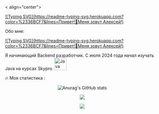 < align="center">
 
 [![Typing SVG](https://readme-typing-svg.herokuapp.com?color=%2336BCF7&lines=Привет!👋Меня зовут Алексей!)](https://git.io/typing-svg)
 </a> 

Обо мне:

[![Typing SVG](https://readme-typing-svg.herokuapp.com?color=%2336BCF7&lines=Привет!👋Меня зовут Алексей!)](https://git.io/typing-svg)


Я начинающий Backend разработчик. С июля 2024 года начал изучать Java на курсах Skypro. <a href="https://www.oracle.com/java/" target="_blank" rel="noreferrer"><img src="https://raw.githubusercontent.com/danielcranney/readme-generator/main/public/icons/skills/java-colored.svg" width="40" height="40" alt="Java" /></a>
</p>

🔥 Моя статистика :

<div align="center">
  
![Anurag's GitHub stats](https://github-readme-stats.vercel.app/api?username=aLexa163-JV&theme=react)
</div>

<div align="center">
  
![](http://github-profile-summary-cards.vercel.app/api/cards/profile-details?username=aLexa163-JV&theme=react)
</div>


<div align="center">
  
![](https://komarev.com/ghpvc/?username=aLexa163-JV)

</div>







